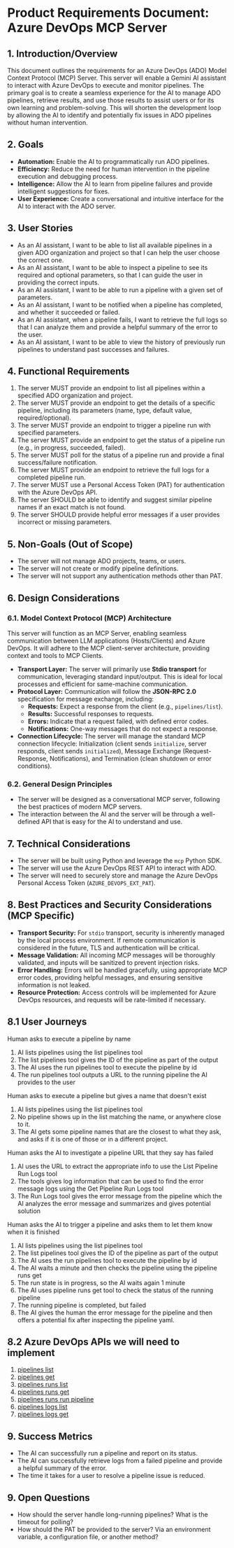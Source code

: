 # Product Requirements Document: Azure DevOps MCP Server

## 1. Introduction/Overview

This document outlines the requirements for an Azure DevOps (ADO) Model Context Protocol (MCP) Server. This server will enable a Gemini AI assistant to interact with Azure DevOps to execute and monitor pipelines. The primary goal is to create a seamless experience for the AI to manage ADO pipelines, retrieve results, and use those results to assist users or for its own learning and problem-solving. This will shorten the development loop by allowing the AI to identify and potentially fix issues in ADO pipelines without human intervention.

## 2. Goals

*   **Automation:** Enable the AI to programmatically run ADO pipelines.
*   **Efficiency:** Reduce the need for human intervention in the pipeline execution and debugging process.
*   **Intelligence:** Allow the AI to learn from pipeline failures and provide intelligent suggestions for fixes.
*   **User Experience:** Create a conversational and intuitive interface for the AI to interact with the ADO server.

## 3. User Stories

*   As an AI assistant, I want to be able to list all available pipelines in a given ADO organization and project so that I can help the user choose the correct one.
*   As an AI assistant, I want to be able to inspect a pipeline to see its required and optional parameters, so that I can guide the user in providing the correct inputs.
*   As an AI assistant, I want to be able to run a pipeline with a given set of parameters.
*   As an AI assistant, I want to be notified when a pipeline has completed, and whether it succeeded or failed.
*   As an AI assistant, when a pipeline fails, I want to retrieve the full logs so that I can analyze them and provide a helpful summary of the error to the user.
*   As an AI assistant, I want to be able to view the history of previously run pipelines to understand past successes and failures.

## 4. Functional Requirements

1.  The server MUST provide an endpoint to list all pipelines within a specified ADO organization and project.
2.  The server MUST provide an endpoint to get the details of a specific pipeline, including its parameters (name, type, default value, required/optional).
3.  The server MUST provide an endpoint to trigger a pipeline run with specified parameters.
4.  The server MUST provide an endpoint to get the status of a pipeline run (e.g., in progress, succeeded, failed).
5.  The server MUST poll for the status of a pipeline run and provide a final success/failure notification.
6.  The server MUST provide an endpoint to retrieve the full logs for a completed pipeline run.
7.  The server MUST use a Personal Access Token (PAT) for authentication with the Azure DevOps API.
8.  The server SHOULD be able to identify and suggest similar pipeline names if an exact match is not found.
9.  The server SHOULD provide helpful error messages if a user provides incorrect or missing parameters.

## 5. Non-Goals (Out of Scope)

*   The server will not manage ADO projects, teams, or users.
*   The server will not create or modify pipeline definitions.
*   The server will not support any authentication methods other than PAT.

## 6. Design Considerations

### 6.1. Model Context Protocol (MCP) Architecture

This server will function as an MCP Server, enabling seamless communication between LLM applications (Hosts/Clients) and Azure DevOps. It will adhere to the MCP client-server architecture, providing context and tools to MCP Clients.

*   **Transport Layer:** The server will primarily use **Stdio transport** for communication, leveraging standard input/output. This is ideal for local processes and efficient for same-machine communication.
*   **Protocol Layer:** Communication will follow the **JSON-RPC 2.0** specification for message exchange, including:
    *   **Requests:** Expect a response from the client (e.g., `pipelines/list`).
    *   **Results:** Successful responses to requests.
    *   **Errors:** Indicate that a request failed, with defined error codes.
    *   **Notifications:** One-way messages that do not expect a response.
*   **Connection Lifecycle:** The server will manage the standard MCP connection lifecycle: Initialization (client sends `initialize`, server responds, client sends `initialized`), Message Exchange (Request-Response, Notifications), and Termination (clean shutdown or error conditions).

### 6.2. General Design Principles

*   The server will be designed as a conversational MCP server, following the best practices of modern MCP servers.
*   The interaction between the AI and the server will be through a well-defined API that is easy for the AI to understand and use.

## 7. Technical Considerations

*   The server will be built using Python and leverage the `mcp` Python SDK.
*   The server will use the Azure DevOps REST API to interact with ADO.
*   The server will need to securely store and manage the Azure DevOps Personal Access Token (`AZURE_DEVOPS_EXT_PAT`).

## 8. Best Practices and Security Considerations (MCP Specific)

*   **Transport Security:** For `stdio` transport, security is inherently managed by the local process environment. If remote communication is considered in the future, TLS and authentication will be critical.
*   **Message Validation:** All incoming MCP messages will be thoroughly validated, and inputs will be sanitized to prevent injection risks.
*   **Error Handling:** Errors will be handled gracefully, using appropriate MCP error codes, providing helpful messages, and ensuring sensitive information is not leaked.
*   **Resource Protection:** Access controls will be implemented for Azure DevOps resources, and requests will be rate-limited if necessary.

## 8.1 User Journeys

Human asks to execute a pipeline by name
1. AI lists pipelines using the list pipelines tool
2. The list pipelines tool gives the ID of the pipeline as part of the output
3. The AI uses the run pipelines tool to execute the pipeline by id
4. The run pipelines tool outputs a URL to the running pipeline the AI provides to the user

Human asks to execute a pipeline but gives a name that doesn't exist 
1. AI lists pipelines using the list pipelines tool
2. No pipeline shows up in the list matching the name, or anywhere close to it.
3. The AI gets some pipeline names that are the closest to what they ask, and asks if it is one of those or in a different project.

Human asks the AI to investigate a pipeline URL that they say has failed
1. AI uses the URL to extract the appropriate info to use the List Pipeline Run Logs tool
2. The tools gives log information that can be used to find the error message logs using the Get Pipeline Run Logs tool
2. The Run Logs tool gives the error message from the pipeline which the AI analyzes the error message and summarizes and gives potential solution

Human asks the AI to trigger a pipeline and asks them to let them know when it is finished
1. AI lists pipelines using the list pipelines tool
2. The list pipelines tool gives the ID of the pipeline as part of the output
3. The AI uses the run pipelines tool to execute the pipeline by id
4. The AI waits a minute and then checks the pipeline using the pipeline runs get
5. The run state is in progress, so the AI waits again 1 minute
6. The AI uses pipeline runs get tool to check the status of the running pipeline
7. The running pipeline is completed, but failed
8. The AI gives the human the error message for the pipeline and then offers a potential fix after inspecting the pipeline yaml.

## 8.2 Azure DevOps APIs we will need to implement

1. [pipelines list](https://learn.microsoft.com/en-us/rest/api/azure/devops/pipelines/pipelines/list?view=azure-devops-rest-7.2)
2. [pipelines get](https://learn.microsoft.com/en-us/rest/api/azure/devops/pipelines/pipelines/get?view=azure-devops-rest-7.2)
3. [pipelines runs list](https://learn.microsoft.com/en-us/rest/api/azure/devops/pipelines/runs/list?view=azure-devops-rest-7.2)
4. [pipelines runs get](https://learn.microsoft.com/en-us/rest/api/azure/devops/pipelines/runs/get?view=azure-devops-rest-7.2)
5. [pipelines runs run pipeline](https://learn.microsoft.com/en-us/rest/api/azure/devops/pipelines/runs/run-pipeline?view=azure-devops-rest-7.2)
6. [pipelines logs list](https://learn.microsoft.com/en-us/rest/api/azure/devops/pipelines/logs/list?view=azure-devops-rest-7.2)
7. [pipelines logs get](https://learn.microsoft.com/en-us/rest/api/azure/devops/pipelines/logs/get?view=azure-devops-rest-7.2)

## 9. Success Metrics

*   The AI can successfully run a pipeline and report on its status.
*   The AI can successfully retrieve logs from a failed pipeline and provide a helpful summary of the error.
*   The time it takes for a user to resolve a pipeline issue is reduced.

## 9. Open Questions

*   How should the server handle long-running pipelines? What is the timeout for polling?
*   How should the PAT be provided to the server? Via an environment variable, a configuration file, or another method?
